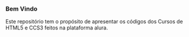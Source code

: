 <!DOCTYPE html>
<html>
    <h3>Bem Vindo</h3>
    <p>Este repositório tem o propósito de apresentar os códigos dos Cursos de HTML5 e CCS3 feitos na plataforma alura.<p>      
</html>
